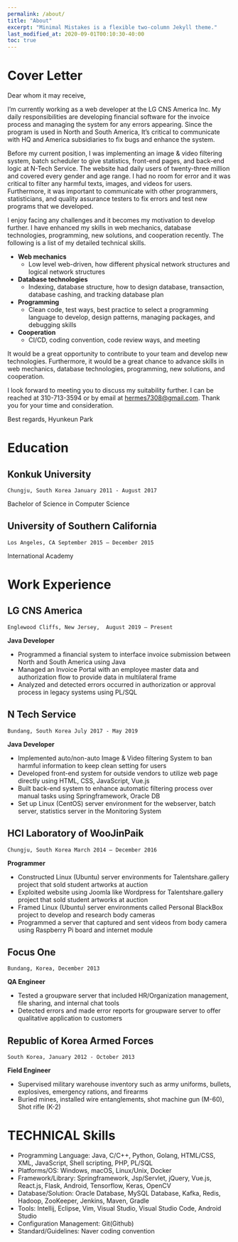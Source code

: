 ```yaml
---
permalink: /about/
title: "About"
excerpt: "Minimal Mistakes is a flexible two-column Jekyll theme."
last_modified_at: 2020-09-01T00:10:30-40:00
toc: true
---
```


# Cover Letter

Dear whom it may receive,

I’m currently working as a web developer at the LG CNS America Inc. My daily responsibilities are developing financial software for the invoice process and managing the system for any errors appearing. Since the program is used in North and South America, It’s critical to communicate with HQ and America subsidiaries to fix bugs and enhance the system.

Before my current position, I was implementing an image & video filtering system, batch scheduler to give statistics, front-end pages, and back-end logic at N-Tech Service. The website had daily users of twenty-three million and covered every gender and age range. I had no room for error and it was critical to filter any harmful texts, images, and videos for users. Furthermore, it was important to communicate with other programmers, statisticians, and quality assurance testers to fix errors and test new programs that we developed.

I enjoy facing any challenges and it becomes my motivation to develop further. I have enhanced my skills in web mechanics, database technologies, programming, new solutions, and cooperation recently. The following is a list of my detailed technical skills.

* **Web mechanics**
    * Low level web-driven, how different physical network structures and logical network structures
* **Database technologies**
    * Indexing, database structure, how to design database, transaction, database cashing, and tracking database plan
* **Programming**
    * Clean code, test ways, best practice to select a programming language to develop, design patterns, managing packages, and debugging skills
* **Cooperation**
    * CI/CD, coding convention, code review ways, and meeting

It would be a great opportunity to contribute to your team and develop new technologies. Furthermore, it would be a great chance to advance skills in web mechanics, database technologies, programming, new solutions, and cooperation.

I look forward to meeting you to discuss my suitability further. I can be reached at 310-713-3594 or by email at hermes7308@gmail.com. Thank you for your time and consideration.

Best regards,
Hyunkeun Park

# Education
## Konkuk University 
`Chungju, South Korea January 2011 - August 2017`

Bachelor of Science in Computer Science  
## University of Southern California 
`Los Angeles, CA September 2015 – December 2015`

International Academy 

# Work Experience
## LG CNS America
`Englewood Cliffs, New Jersey,  August 2019 – Present`

**Java Developer**
* Programmed a financial system to interface invoice submission between North and South America using Java
* Managed an Invoice Portal with an employee master data and authorization flow to provide data in multilateral frame 
* Analyzed and detected errors occurred in authorization or approval process in legacy systems using PL/SQL 

## N Tech Service 
`Bundang, South Korea July 2017 - May 2019`

**Java Developer**
* Implemented auto/non-auto Image & Video filtering System to ban harmful information to keep clean setting for users
* Developed front-end system for outside vendors to utilize web page directly using HTML, CSS, JavaScript, Vue.js
* Built back-end system to enhance automatic filtering process over manual tasks using Springframework, Oracle DB
* Set up Linux (CentOS) server environment for the webserver, batch server, statistics server in the Monitoring System

## HCI Laboratory of WooJinPaik 
`Chungju, South Korea March 2014 – December 2016`

**Programmer**
* Constructed Linux (Ubuntu) server environments for Talentshare.gallery project that sold student artworks at auction
* Exploited website using Joomla like Wordpress for Talentshare.gallery project that sold student artworks at auction
* Framed Linux (Ubuntu) server environments called Personal BlackBox project to develop and research body cameras
* Programmed a server that captured and sent videos from body camera using Raspberry Pi board and internet module

## Focus One
`Bundang, Korea, December 2013`

**QA Engineer**
* Tested a groupware server that included HR/Organization management, file sharing, and internal chat tools  
* Detected errors and made error reports for groupware server to offer qualitative application to customers

## Republic of Korea Armed Forces 
`South Korea, January 2012 - October 2013`

**Field Engineer**
* Supervised military warehouse inventory such as army uniforms, bullets, explosives, emergency rations, and firearms   
* Buried mines, installed wire entanglements, shot machine gun (M-60), Shot rifle (K-2)


# TECHNICAL Skills
* Programming Language: Java, C/C++, Python, Golang, HTML/CSS, XML, JavaScript, Shell scripting, PHP, PL/SQL
* Platforms/OS: Windows, macOS, Linux/Unix, Docker
* Framework/Library: Springframework, Jsp/Servlet, jQuery, Vue.js, React.js, Flask,  Android, Tensorflow, Keras, OpenCV
* Database/Solution: Oracle Database, MySQL Database, Kafka, Redis, Hadoop, ZooKeeper, Jenkins, Maven, Gradle
* Tools: Intellij, Eclipse, Vim, Visual Studio, Visual Studio Code, Android Studio
* Configuration Management: Git(Github)
* Standard/Guidelines: Naver coding convention
